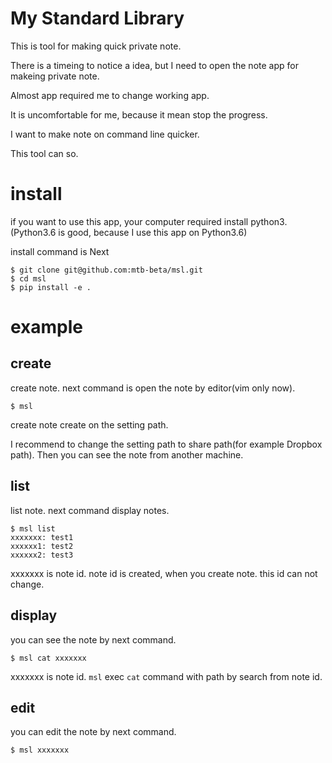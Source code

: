 # My Standard Library

This is tool for making quick private note.

There is a timeing to notice a idea, but I need to open the note app for makeing private note.

Almost app required me to change working app.

It is uncomfortable for me, because it mean stop the progress.

I want to make note on command line quicker.

This tool can so.

# install

if you want to use this app, your computer required install python3.
(Python3.6 is good, because I use this app on Python3.6)

install command is Next
```
$ git clone git@github.com:mtb-beta/msl.git
$ cd msl
$ pip install -e .
```

# example

## create

create note. next command is open the note by editor(vim only now).
```
$ msl
```

create note create on the setting path.

I recommend to change the setting path to share path(for example Dropbox path). 
Then you can see the note from another machine.

## list

list note. next command display notes. 
```
$ msl list
xxxxxxx: test1
xxxxxx1: test2
xxxxxx2: test3
```

xxxxxxx is note id.
note id is created, when you create note.
this id can not change.

## display

you can see the note by next command.
```
$ msl cat xxxxxxx
```

xxxxxxx is note id.
`msl` exec `cat` command with path by search from note id.

## edit

you can edit the note by next command.
```
$ msl xxxxxxx
```





